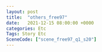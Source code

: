```yaml
---
layout: post
title:  "others_free97"
date:   2021-12-15 08:00:00 +0000
categories: Etc
Tags: Story Etc
SceneCode: ["scene_free97_q1_s20"]
---
```

